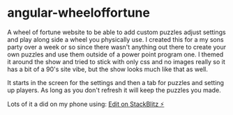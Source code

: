 # angular-wheeloffortune
A wheel of fortune website to be able to add custom puzzles adjust settings and play along side a wheel you physically use. I created this for a my sons party over a week or so since there wasn't anything out there to create your own puzzles and use them outside of a power point program one.
I themed it around the show and tried to stick with only css and no images really so it has a bit of a 90's site vibe, but the show looks much like that as well.

It starts in the screen for the settings and then a tab for puzzles and setting up players. As long as you don't refresh it will keep the puzzles you made.

Lots of it a did on my phone using:
[Edit on StackBlitz ⚡️](https://stackblitz.com/edit/angular-dviqcs)
